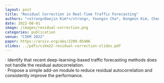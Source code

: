 ```yaml
---
layout: post
title: "Residual Correction in Real-Time Traffic Forecasting"
authors: "<strong>Daejin Kim*</strong>, Youngin Cho*, Dongmin Kim, Cheonbok Park, and Jaegul Choo"
date: 2022-08-01
image: /images/residual-correction.png
categories: publication
venue: "CIKM 2022"
paper: https://arxiv.org/abs/2209.05406
slides: ../pdfs/cikm22-residual-correction-slides.pdf
---
```

· Identify that recent deep-learning-based traffic forecasting methods does not handle the residual autocorrelation.<br>
· Propose a simple add-on module to reduce residual autocorrelation and consistently improve the performance.